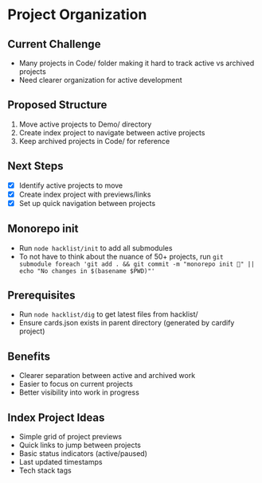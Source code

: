 # Project Organization

## Current Challenge

- Many projects in Code/ folder making it hard to track active vs archived projects
- Need clearer organization for active development

## Proposed Structure

1. Move active projects to Demo/ directory
2. Create index project to navigate between active projects
3. Keep archived projects in Code/ for reference

## Next Steps

- [x] Identify active projects to move
- [x] Create index project with previews/links
- [x] Set up quick navigation between projects

## Monorepo init

- Run `node hacklist/init` to add all submodules
- To not have to think about the nuance of 50+ projects, run `git submodule foreach 'git add . && git commit -m "monorepo init 🔴" || echo "No changes in $(basename $PWD)"'`

## Prerequisites

- Run `node hacklist/dig` to get latest files from hacklist/
- Ensure cards.json exists in parent directory (generated by cardify project)

## Benefits

- Clearer separation between active and archived work
- Easier to focus on current projects
- Better visibility into work in progress

## Index Project Ideas

- Simple grid of project previews
- Quick links to jump between projects
- Basic status indicators (active/paused)
- Last updated timestamps
- Tech stack tags
